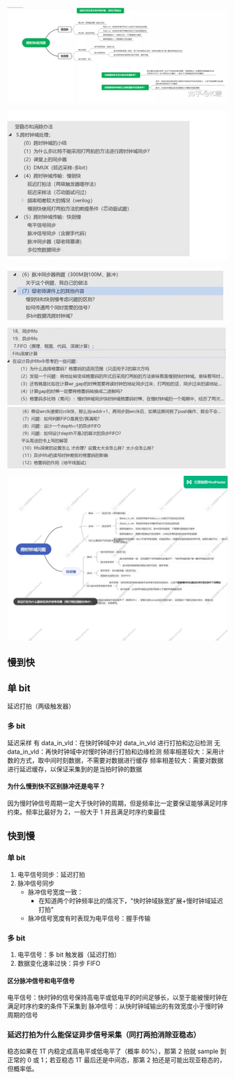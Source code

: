 ![](https://raw.githubusercontent.com/acdefg/cdn/main/obsidian/20240414145815.png)

![](https://raw.githubusercontent.com/acdefg/cdn/main/obsidian/20240414145925.png)

![](https://raw.githubusercontent.com/acdefg/cdn/main/obsidian/20240414150319.png)

![](https://raw.githubusercontent.com/acdefg/cdn/main/obsidian/20240414150335.png)

![](https://raw.githubusercontent.com/acdefg/cdn/main/obsidian/202409101414266.jpeg)

## 慢到快
## 单 bit
延迟打拍（两级触发器）
### 多 bit
延迟采样
有 data_in_vld：在快时钟域中对 data_in_vld 进行打拍和边沿检测
无 data_in_vld：再快时钟域中对慢时钟进行打拍和边缘检测
频率相差较大：采用计数的方式，取中间时刻数据，不需要对数据进行缓存
频率相差较大：需要对数据进行延迟缓存，以保证采集到的是当拍时钟的数据
#### 为什么慢到快不区别脉冲还是电平？
因为慢时钟信号周期一定大于快时钟的周期，但是频率比一定要保证能够满足时序约束。频率比最好为 2，一般大于 1 并且满足时序约束最佳

## 快到慢
### 单 bit
1. 电平信号同步：延迟打拍
2. 脉冲信号同步
	- 脉冲信号宽度一致：
		- 在知道两个时钟频率比的情况下，"快时钟域脉宽扩展+慢时钟域延迟打拍"
	- 脉冲信号宽度有时表现为电平信号：握手传输
### 多 bit
1. 电平信号：多 bit 触发器（延迟打拍）
2. 数据变化速率过快：异步 FIFO
#### 区分脉冲信号和电平信号
电平信号：快时钟的信号保持高电平或低电平的时间足够长，以至于能被慢时钟在满足时序约束的条件下采集到
脉冲信号：从快时钟域输出的有效宽度小于慢时钟周期的信号

### 延迟打拍为什么能保证异步信号采集（同打两拍消除亚稳态）
稳态如果在 1T 内稳定成高电平或低电平了（概率 80%），那第 2 拍就 sample 到正常的 0 或 1；若亚稳态 1T 最后还是中间态，那第 2 拍还是可能出现亚稳态的，但概率低。